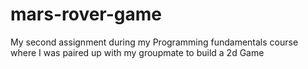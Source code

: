# mars-rover-game
My second assignment during my Programming fundamentals course where I was paired up with my groupmate to build a 2d Game
